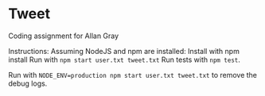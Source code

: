 # Tweet

Coding assignment for Allan Gray

Instructions: Assuming NodeJS and npm are installed: Install with npm install Run with `npm start user.txt tweet.txt` Run tests with `npm test`.

Run with `NODE_ENV=production npm start user.txt tweet.txt` to remove the debug logs.
